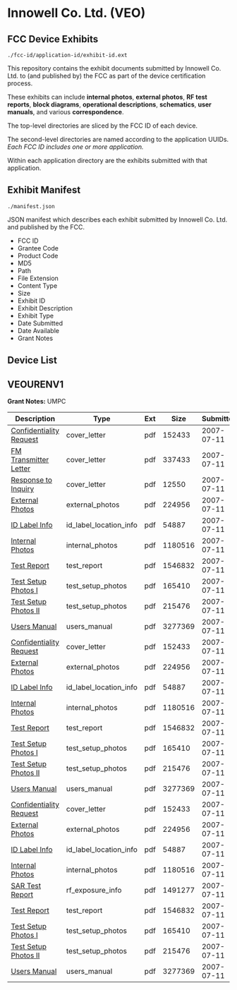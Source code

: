 # Innowell Co. Ltd. (VEO)
## FCC Device Exhibits

```
./fcc-id/application-id/exhibit-id.ext
```

This repository contains the exhibit documents submitted by Innowell Co. Ltd. to (and published by) the FCC as part of the device certification process.

These exhibits can include **internal photos**, **external photos**, **RF test reports**, **block diagrams**, **operational descriptions**, **schematics**, **user manuals**, and various **correspondence**.

The top-level directories are sliced by the FCC ID of each device.

The second-level directories are named according to the application UUIDs. *Each FCC ID includes one or more application.*

Within each application directory are the exhibits submitted with that application. 

## Exhibit Manifest

```
./manifest.json
```

JSON manifest which describes each exhibit submitted by Innowell Co. Ltd. and published by the FCC.

- FCC ID
- Grantee Code
- Product Code
- MD5
- Path
- File Extension
- Content Type
- Size
- Exhibit ID
- Exhibit Description
- Exhibit Type
- Date Submitted
- Date Available
- Grant Notes

## Device List
## VEOURENV1
**Grant Notes:** UMPC

| Description | Type | Ext | Size | Submitted | Available |
| ----------- | ---- | --- | ---- | --------- | --------- |
| [Confidentiality Request](VEOURENV1/3ce0f2d92b6be9ce6f82b4682b44f72f/814289.pdf) | cover_letter | pdf | 152433 | 2007-07-11 | 2007-07-11 |
| [FM Transmitter Letter](VEOURENV1/3ce0f2d92b6be9ce6f82b4682b44f72f/814295.pdf) | cover_letter | pdf | 337433 | 2007-07-11 | 2007-07-11 |
| [Response to Inquiry](VEOURENV1/3ce0f2d92b6be9ce6f82b4682b44f72f/814296.pdf) | cover_letter | pdf | 12550 | 2007-07-11 | 2007-07-11 |
| [External Photos](VEOURENV1/3ce0f2d92b6be9ce6f82b4682b44f72f/814286.pdf) | external_photos | pdf | 224956 | 2007-07-11 | 2007-07-11 |
| [ID Label Info](VEOURENV1/3ce0f2d92b6be9ce6f82b4682b44f72f/814288.pdf) | id_label_location_info | pdf | 54887 | 2007-07-11 | 2007-07-11 |
| [Internal Photos](VEOURENV1/3ce0f2d92b6be9ce6f82b4682b44f72f/814287.pdf) | internal_photos | pdf | 1180516 | 2007-07-11 | 2007-07-11 |
| [Test Report](VEOURENV1/3ce0f2d92b6be9ce6f82b4682b44f72f/814284.pdf) | test_report | pdf | 1546832 | 2007-07-11 | 2007-07-11 |
| [Test Setup Photos I](VEOURENV1/3ce0f2d92b6be9ce6f82b4682b44f72f/814292.pdf) | test_setup_photos | pdf | 165410 | 2007-07-11 | 2007-07-11 |
| [Test Setup Photos II](VEOURENV1/3ce0f2d92b6be9ce6f82b4682b44f72f/814293.pdf) | test_setup_photos | pdf | 215476 | 2007-07-11 | 2007-07-11 |
| [Users Manual](VEOURENV1/3ce0f2d92b6be9ce6f82b4682b44f72f/814294.pdf) | users_manual | pdf | 3277369 | 2007-07-11 | 2007-07-11 |
| [Confidentiality Request](VEOURENV1/5554a098b74c4de23ad7a5a3700965f0/814289.pdf) | cover_letter | pdf | 152433 | 2007-07-11 | 2007-07-11 |
| [External Photos](VEOURENV1/5554a098b74c4de23ad7a5a3700965f0/814286.pdf) | external_photos | pdf | 224956 | 2007-07-11 | 2007-07-11 |
| [ID Label Info](VEOURENV1/5554a098b74c4de23ad7a5a3700965f0/814288.pdf) | id_label_location_info | pdf | 54887 | 2007-07-11 | 2007-07-11 |
| [Internal Photos](VEOURENV1/5554a098b74c4de23ad7a5a3700965f0/814287.pdf) | internal_photos | pdf | 1180516 | 2007-07-11 | 2007-07-11 |
| [Test Report](VEOURENV1/5554a098b74c4de23ad7a5a3700965f0/814284.pdf) | test_report | pdf | 1546832 | 2007-07-11 | 2007-07-11 |
| [Test Setup Photos I](VEOURENV1/5554a098b74c4de23ad7a5a3700965f0/814292.pdf) | test_setup_photos | pdf | 165410 | 2007-07-11 | 2007-07-11 |
| [Test Setup Photos II](VEOURENV1/5554a098b74c4de23ad7a5a3700965f0/814293.pdf) | test_setup_photos | pdf | 215476 | 2007-07-11 | 2007-07-11 |
| [Users Manual](VEOURENV1/5554a098b74c4de23ad7a5a3700965f0/814294.pdf) | users_manual | pdf | 3277369 | 2007-07-11 | 2007-07-11 |
| [Confidentiality Request](VEOURENV1/13ffe547e7702d3d09163c611d9c64c7/814289.pdf) | cover_letter | pdf | 152433 | 2007-07-11 | 2007-07-11 |
| [External Photos](VEOURENV1/13ffe547e7702d3d09163c611d9c64c7/814286.pdf) | external_photos | pdf | 224956 | 2007-07-11 | 2007-07-11 |
| [ID Label Info](VEOURENV1/13ffe547e7702d3d09163c611d9c64c7/814288.pdf) | id_label_location_info | pdf | 54887 | 2007-07-11 | 2007-07-11 |
| [Internal Photos](VEOURENV1/13ffe547e7702d3d09163c611d9c64c7/814287.pdf) | internal_photos | pdf | 1180516 | 2007-07-11 | 2007-07-11 |
| [SAR Test Report](VEOURENV1/13ffe547e7702d3d09163c611d9c64c7/814333.pdf) | rf_exposure_info | pdf | 1491277 | 2007-07-11 | 2007-07-11 |
| [Test Report](VEOURENV1/13ffe547e7702d3d09163c611d9c64c7/814284.pdf) | test_report | pdf | 1546832 | 2007-07-11 | 2007-07-11 |
| [Test Setup Photos I](VEOURENV1/13ffe547e7702d3d09163c611d9c64c7/814292.pdf) | test_setup_photos | pdf | 165410 | 2007-07-11 | 2007-07-11 |
| [Test Setup Photos II](VEOURENV1/13ffe547e7702d3d09163c611d9c64c7/814293.pdf) | test_setup_photos | pdf | 215476 | 2007-07-11 | 2007-07-11 |
| [Users Manual](VEOURENV1/13ffe547e7702d3d09163c611d9c64c7/814294.pdf) | users_manual | pdf | 3277369 | 2007-07-11 | 2007-07-11 |
